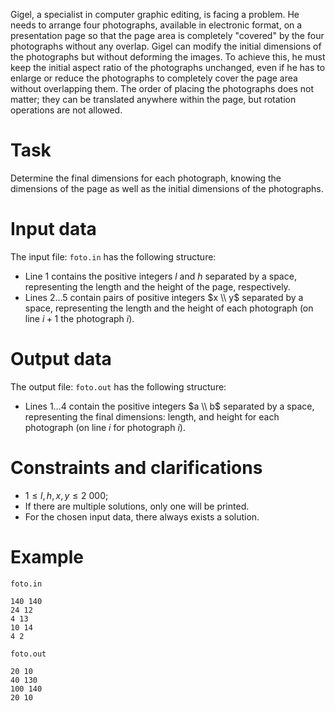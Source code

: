 Gigel, a specialist in computer graphic editing, is facing a problem. He needs to arrange four photographs, available in electronic format, on a presentation page so that the page area is completely "covered" by the four photographs without any overlap. Gigel can modify the initial dimensions of the photographs but without deforming the images. To achieve this, he must keep the initial aspect ratio of the photographs unchanged, even if he has to enlarge or reduce the photographs to completely cover the page area without overlapping them. The order of placing the photographs does not matter; they can be translated anywhere within the page, but rotation operations are not allowed.

# Task

Determine the final dimensions for each photograph, knowing the dimensions of the page as well as the initial dimensions of the photographs.

# Input data

The input file: `foto.in` has the following structure:

* Line $1$ contains the positive integers $l$ and $h$ separated by a space, representing the length and the height of the page, respectively.
* Lines $2 \dots 5$ contain pairs of positive integers $x \\ y$ separated by a space, representing the length and the height of each photograph (on line $i+1$ the photograph $i$).

# Output data

The output file: `foto.out` has the following structure:

* Lines $1 \dots 4$ contain the positive integers $a \\ b$ separated by a space, representing the final dimensions: length, and height for each photograph (on line $i$ for photograph $i$).

# Constraints and clarifications

* $1 \leq l, h, x, y \leq 2 \ 000$;
* If there are multiple solutions, only one will be printed.
* For the chosen input data, there always exists a solution.

# Example

`foto.in`
```
140 140
24 12
4 13
10 14
4 2
```

`foto.out`
```
20 10
40 130
100 140
20 10
```